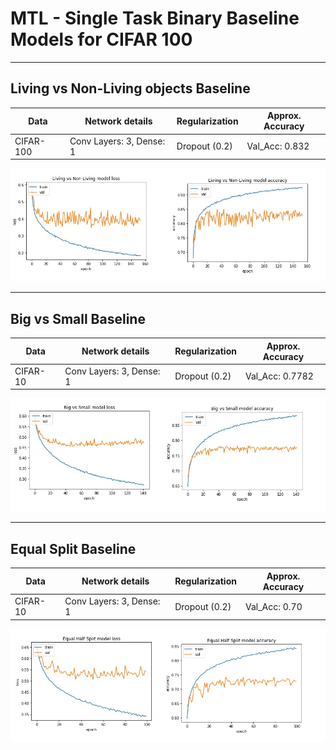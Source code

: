 # MTL - Single Task Binary Baseline Models for CIFAR 100

---

## Living vs Non-Living objects Baseline


Data     | Network details | Regularization | Approx. Accuracy 
-------- | ----------------- | -------------- | -----------------  
CIFAR-100 | Conv Layers: 3, Dense: 1 | Dropout (0.2) | Val_Acc: 0.832

![alt text](https://github.com/hananshafi/Multi-Task-Learning/blob/main/MTL_Binary_Tasks/Single_Task_Baselines/assets/liv_vs_non.jpg)

---

## Big vs Small Baseline


Data     | Network details | Regularization | Approx. Accuracy | 
-------- | ----------------- | -------------- | -----------------  
CIFAR-10 | Conv Layers: 3, Dense: 1 | Dropout (0.2) | Val_Acc: 0.7782 

![exp 2](https://github.com/hananshafi/Multi-Task-Learning/blob/main/MTL_Binary_Tasks/Single_Task_Baselines/assets/big_vs_small.jpg)

---

## Equal Split Baseline


Data     | Network details | Regularization | Approx. Accuracy | 
-------- | ----------------- | -------------- | -----------------  
CIFAR-10 | Conv Layers: 3, Dense: 1 | Dropout (0.2) | Val_Acc: 0.70

![exp 3](https://github.com/hananshafi/Multi-Task-Learning/blob/main/MTL_Binary_Tasks/Single_Task_Baselines/assets/equal_split.jpg)



